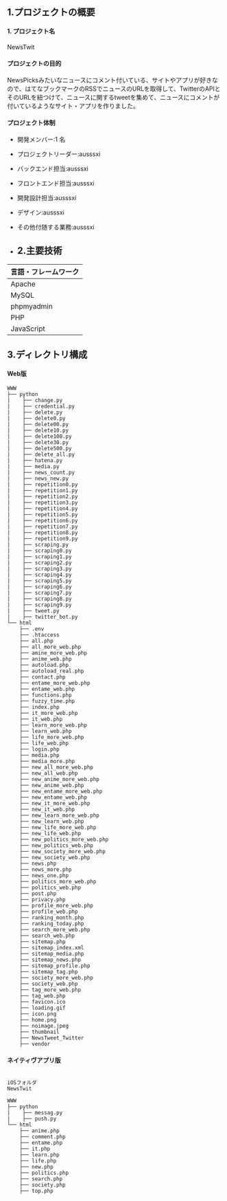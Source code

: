 ## 1.プロジェクトの概要

#### 1. プロジェクト名

NewsTwit

#### プロジェクトの目的

NewsPicksみたいなニュースにコメント付いている、サイトやアプリが好きなので、はてなブックマークのRSSでニュースのURLを取得して、TwitterのAPIとそのURLを紐つけて、ニュースに関するtweetを集めて、ニュースにコメントが付いているようなサイト・アプリを作りました。

#### プロジェクト体制

- 開発メンバー:1 名
- プロジェクトリーダー:ausssxi
- バックエンド担当:ausssxi
- フロントエンド担当:ausssxi
- 開発設計担当:ausssxi
- デザイン:ausssxi
- その他付随する業務:ausssxi

- ## 2.主要技術

| 言語・フレームワーク |
| -------------------- | 
| Apache               |
| MySQL                | 
| phpmyadmin           | 
| PHP                  | 
| JavaScript           | 

## 3.ディレクトリ構成

#### Web版

```
WWW
├── python
|    ├── change.py
|    ├── credential.py
|    ├── delete.py
|    ├── delete0.py
|    ├── delete00.py
|    ├── delete10.py
|    ├── delete100.py
|    ├── delete30.py
|    ├── delete500.py
|    ├── delete_all.py
|    ├── hatena.py
|    ├── media.py
|    ├── news_count.py
|    ├── news_new.py
|    ├── repetition0.py
|    ├── repetition1.py
|    ├── repetition2.py
|    ├── repetition3.py
|    ├── repetition4.py
|    ├── repetition5.py
|    ├── repetition6.py
|    ├── repetition7.py
|    ├── repetition8.py
|    ├── repetition9.py
|    ├── scraping.py
|    ├── scraping0.py
|    ├── scraping1.py
|    ├── scraping2.py
|    ├── scraping3.py
|    ├── scraping4.py
|    ├── scraping5.py
|    ├── scraping6.py
|    ├── scraping7.py
|    ├── scraping8.py
|    ├── scraping9.py
|    ├── tweet.py
|    ├── twitter_bot.py
└── html
    ├── .env
    ├── .htaccess
    ├── all.php
    ├── all_more_web.php
    ├── amine_more_web.php
    ├── anime_web.php
    ├── autoload.php
    ├── autoload_real.php
    ├── contact.php
    ├── entame_more_web.php
    ├── entame_web.php
    ├── functions.php
    ├── fuzzy_time.php
    ├── index.php
    ├── it_more_web.php
    ├── it_web.php
    ├── learn_more_web.php
    ├── learn_web.php
    ├── life_more_web.php
    ├── life_web.php
    ├── login.php
    ├── media.php
    ├── media_more.php
    ├── new_all_more_web.php
    ├── new_all_web.php
    ├── new_anime_more_web.php
    ├── new_anime_web.php
    ├── new_entame_more_web.php
    ├── new_entame_web.php
    ├── new_it_more_web.php
    ├── new_it_web.php
    ├── new_learn_more_web.php
    ├── new_learn_web.php
    ├── new_life_more_web.php
    ├── new_life_web.php
    ├── new_politics_more_web.php
    ├── new_politics_web.php
    ├── new_society_more_web.php
    ├── new_society_web.php
    ├── news.php
    ├── news_more.php
    ├── news_one.php
    ├── politics_more_web.php
    ├── politics_web.php
    ├── post.php
    ├── privacy.php
    ├── profile_more_web.php
    ├── profile_web.php
    ├── ranking_month.php
    ├── ranking_today.php
    ├── search_more_web.php
    ├── search_web.php
    ├── sitemap.php
    ├── sitemap_index.xml
    ├── sitemap_media.php
    ├── sitemap_news.php
    ├── sitemap_profile.php
    ├── sitemap_tag.php
    ├── society_more_web.php
    ├── society_web.php
    ├── tag_more_web.php
    ├── tag_web.php
    ├── favicon.ico
    ├── loading.gif
    ├── icon.png
    ├── home.png
    ├── noimage.jpeg
    ├── thumbnail
    ├── NewsTweet_Twitter
    ├── vendor

```
#### ネイティヴアプリ版

```

iOSフォルダ
NewsTwit

WWW
├── python
|    ├── messag.py
|    ├── push.py
└── html
    ├── anime.php
    ├── comment.php
    ├── entame.php
    ├── it.php
    ├── learn.php
    ├── life.php
    ├── new.php
    ├── politics.php
    ├── search.php
    ├── society.php
    ├── top.php

```
